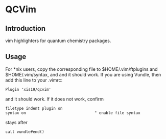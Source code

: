 QCVim
===

Introduction
---
vim highlighters for quantum chemistry packages.

Usage
----
For \*nix users, copy the corresponding file to $HOME/.vim/ftplugins and $HOME/.vim/syntax, and and it should work. If you are using Vundle, then add this line to your .vimrc:

    Plugin 'xis19/qcvim'

and it should work. If it does not work, confirm

    filetype indent plugin on
    syntax on                              " enable file syntax

stays after

    call vundle#end()
